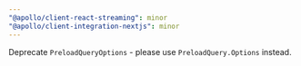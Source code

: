 ```yaml
---
"@apollo/client-react-streaming": minor
"@apollo/client-integration-nextjs": minor
---
```


Deprecate `PreloadQueryOptions` - please use `PreloadQuery.Options` instead.
